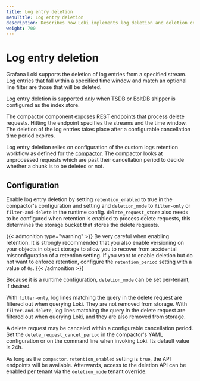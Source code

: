 ```yaml
---
title: Log entry deletion
menuTitle: Log entry deletion
description: Describes how Loki implements log deletion and deletion configuration options.
weight: 700
---
```

# Log entry deletion

Grafana Loki supports the deletion of log entries from a specified stream.
Log entries that fall within a specified time window and match an optional line filter are those that will be deleted.

Log entry deletion is supported _only_ when TSDB or BoltDB shipper is configured as the index store.

The compactor component exposes REST [endpoints](https://grafana.com/docs/loki/<LOKI_VERSION>/reference/loki-http-api#compactor) that process delete requests.
Hitting the endpoint specifies the streams and the time window.
The deletion of the log entries takes place after a configurable cancellation time period expires.

Log entry deletion relies on configuration of the custom logs retention workflow as defined for the [compactor](../retention/#compactor). The compactor looks at unprocessed requests which are past their cancellation period to decide whether a chunk is to be deleted or not.

## Configuration

Enable log entry deletion by setting `retention_enabled` to true in the compactor's configuration and setting and `deletion_mode` to `filter-only` or `filter-and-delete` in the runtime config.
`delete_request_store` also needs to be configured when retention is enabled to process delete requests, this determines the storage bucket that stores the delete requests.

{{< admonition type="warning" >}}
Be very careful when enabling retention. It is strongly recommended that you also enable versioning on your objects in object storage to allow you to recover from accidental misconfiguration of a retention setting. If you want to enable deletion but do not want to enforce retention, configure the `retention_period` setting with a value of `0s`.
{{< /admonition >}}

Because it is a runtime configuration, `deletion_mode` can be set per-tenant, if desired.

With `filter-only`, log lines matching the query in the delete request are filtered out when querying Loki. They are not removed from storage.
With `filter-and-delete`, log lines matching the query in the delete request are filtered out when querying Loki, and they are also removed from storage.

A delete request may be canceled within a configurable cancellation period. Set the `delete_request_cancel_period` in the compactor's YAML configuration or on the command line when invoking Loki. Its default value is 24h.

As long as the `compactor.retention_enabled` setting is `true`, the API endpoints will be available. Afterwards, access to the deletion API can be enabled per tenant via the `deletion_mode` tenant override.
